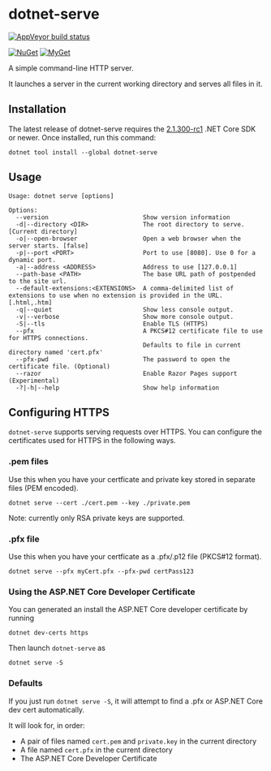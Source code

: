 dotnet-serve
============

[![AppVeyor build status][appveyor-badge]](https://ci.appveyor.com/project/natemcmaster/dotnet-serve/branch/master)

[appveyor-badge]: https://img.shields.io/appveyor/ci/natemcmaster/dotnet-serve/master.svg?label=appveyor&style=flat-square

[![NuGet][main-nuget-badge]][main-nuget] [![MyGet][main-myget-badge]][main-myget]

[main-nuget]: https://www.nuget.org/packages/dotnet-serve/
[main-nuget-badge]: https://img.shields.io/nuget/v/dotnet-serve.svg?style=flat-square&label=nuget
[main-myget]: https://www.myget.org/feed/natemcmaster/package/nuget/dotnet-serve
[main-myget-badge]: https://img.shields.io/www.myget/natemcmaster/vpre/dotnet-serve.svg?style=flat-square&label=myget

A simple command-line HTTP server.

It launches a server in the current working directory and serves all files in it.

## Installation

The latest release of dotnet-serve requires the [2.1.300-rc1](https://www.microsoft.com/net/download/dotnet-core/sdk-2.1.300-rc1) .NET Core SDK or newer.
Once installed, run this command:

```
dotnet tool install --global dotnet-serve
```

## Usage

```
Usage: dotnet serve [options]

Options:
  --version                          Show version information
  -d|--directory <DIR>               The root directory to serve. [Current directory]
  -o|--open-browser                  Open a web browser when the server starts. [false]
  -p|--port <PORT>                   Port to use [8080]. Use 0 for a dynamic port.
  -a|--address <ADDRESS>             Address to use [127.0.0.1]
  --path-base <PATH>                 The base URL path of postpended to the site url.
  --default-extensions:<EXTENSIONS>  A comma-delimited list of extensions to use when no extension is provided in the URL. [.html,.htm]
  -q|--quiet                         Show less console output.
  -v|--verbose                       Show more console output.
  -S|--tls                           Enable TLS (HTTPS)
  --pfx                              A PKCS#12 certificate file to use for HTTPS connections.
                                     Defaults to file in current directory named 'cert.pfx'
  --pfx-pwd                          The password to open the certificate file. (Optional)
  --razor                            Enable Razor Pages support (Experimental)
  -?|-h|--help                       Show help information
```

## Configuring HTTPS

`dotnet-serve` supports serving requests over HTTPS. You can configure the certificates used for HTTPS in the
following ways.

### .pem files

Use this when you have your certficate and private key stored in separate files (PEM encoded).
```
dotnet serve --cert ./cert.pem --key ./private.pem
```

Note: currently only RSA private keys are supported.

### .pfx file

Use this when you have your certficate as a .pfx/.p12 file (PKCS#12 format).
```
dotnet serve --pfx myCert.pfx --pfx-pwd certPass123
```

### Using the ASP.NET Core Developer Certificate

You can generated an install the ASP.NET Core developer certificate by running

```
dotnet dev-certs https
```

Then launch `dotnet-serve` as
```
dotnet serve -S
```

### Defaults

If you just run `dotnet serve -S`, it will attempt to find a .pfx or ASP.NET Core dev cert automatically.

It will look for, in order:
 - A pair of files named `cert.pem` and `private.key` in the current directory
 - A file named `cert.pfx` in the current directory
 - The ASP.NET Core Developer Certificate
